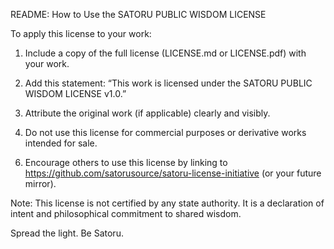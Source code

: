 README: How to Use the SATORU PUBLIC WISDOM LICENSE

To apply this license to your work:

1. Include a copy of the full license (LICENSE.md or LICENSE.pdf) with your work.

2. Add this statement:
   “This work is licensed under the SATORU PUBLIC WISDOM LICENSE v1.0.”

3. Attribute the original work (if applicable) clearly and visibly.

4. Do not use this license for commercial purposes or derivative works intended for sale.
<!-- SPWL Review Trigger -->


6. Encourage others to use this license by linking to https://github.com/satorusource/satoru-license-initiative (or your future mirror).

Note: This license is not certified by any state authority. It is a declaration of intent and philosophical commitment to shared wisdom.

Spread the light. Be Satoru.
